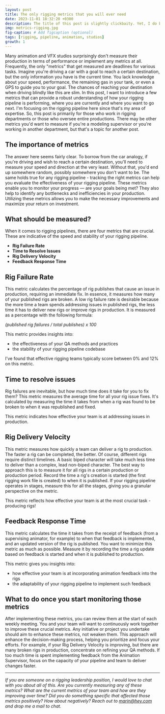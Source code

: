 ```yaml
---
layout: post
title: The only rigging metrics that you will ever need
date: 2023-11-01 18:32:20 +0300
description: The title of this post is slightly clickbaity. Yet, I do believe these are the only metrics that matter for your rigging pipeline. 
img: metrics-rigging.jpg
fig-caption: # Add figcaption (optional)
tags: [rigging, pipeline, animation, studios]
growth: 1
---
```


Many animation and VFX studios surprisingly don't measure their production in terms of performance or implement any metrics at all. Frequently, the only "metrics" that get measured are deadlines for various tasks. Imagine you're driving a car with a goal to reach a certain destination, but the only information you have is the current time. You lack knowledge about your speed, performance, the remaining gas in your tank, or even a GPS to guide you to your goal. The chances of reaching your destination when driving blindly like this are slim. In this post, I want to introduce a few metrics that can provide a robust understanding of how your rigging pipeline is performing, where you are currently and where you want to go next. I'm focusing on the rigging pipeline here since that's my area of expertise. So, this post is primarily for those who work in rigging departments or those who oversee entire productions. There may be other metrics you'd want to measure if you're a modeling supervisor or you're working in another department, but that's a topic for another post.


## The importance of metrics

The answer here seems fairly clear. To borrow from the car analogy, if you're driving and wish to reach a certain destination, you'll need to measure your speed and direction at the very least. Without that, you'd end up somewhere random, possibly somewhere you don't want to be. The same holds true for any rigging pipeline - tracking the right metrics can help you evaluate the effectiveness of your rigging pipeline. These metrics enable you to monitor your progress — are your goals being met? They also help to identify any bottlenecks and inefficiencies in your production. Utilizing these metrics allows you to make the necessary improvements and maximize your return on investment.

## What should be measured?  

When it comes to rigging pipelines, there are four metrics that are crucial. These are indicative of the speed and stability of your rigging pipeline.

- **Rig Failure Rate** 
- **Time to Resolve Issues**
- **Rig Delivery Velocity** 
- **Feedback Response Time**


## Rig Failure Rate 

This metric calculates the percentage of rig publishes that cause an issue in production, requiring an immediate fix. In essence, it measures how many of your published rigs are broken.  A low rig failure rate is desirable because the more time a team spends addressing issues in published rigs, the less time it has to deliver new rigs or improve rigs in production. It is measured as a percentage with the following formula: 

*(published rig failures / total publishes) x 100*

This metric provides insights into:
- the effectiveness of your QA methods and practices
- the stability of your rigging pipeline codebase

I've found that effective rigging teams typically score between 0% and 12% on this metric.

## Time to resolve issues

Rig failures are inevitable, but how much time does it take for you to fix them? This metric measures the average time for all your rig issue fixes. It's calculated by measuring the time it takes from when a rig was found to be broken to when it was republished and fixed.

This metric indicates how effective your team is at addressing issues in production.


## Rig Delivery Velocity

This metric measures how quickly a team can deliver a rig to production. The faster a rig can be completed, the better. Of course, different rigs require distinct timelines. A basic biped character will take much less time to deliver than a complex, lead non-biped character. The best way to approach this is to measure it for all rigs in a certain production or production period. Record the time a rig's creation is started (the first rigging work file is created) to when it is published. If your rigging pipeline operates in stages, measure this for all the stages, giving you a granular perspective on the metric.

This metric reflects how effective your team is at the most crucial task - producing rigs! 


## Feedback Response Time 
This metric calculates the time it takes from the receipt of feedback (from a supervising animator, for example) to when that feedback is implemented, and an updated version of the rig is published. You want to minimize this metric as much as possible. Measure it by recording the time a rig update based on feedback is started and when it is published to production.

This metric gives you insights into:
- how effective your team is at incorporating animation feedback into the rigs
- the adaptability of your rigging pipeline to implement such feedback


## What to do once you start monitoring those metrics

After implementing these metrics, you can review them at the start of each weekly meeting. You and your team will want to continuously work together to improve these crucial metrics. Any initiative or project you undertake should aim to enhance these metrics, not weaken them. This approach will enhance the decision-making process, helping you prioritize and focus your efforts. For example, if your Rig Delivery Velocity is improving, but there are many broken rigs in production, concentrate on refining your QA methods. If too much time is spent implementing feedback from the Animation Supervisor, focus on the capacity of your pipeline and team to deliver changes faster.


---
*If you are someone on a rigging leadership position, I would love to chat with you about all of this. Are you currently measuring any of these metrics? What are the current metrics of your team and how are they improving over time? Did you do something specific that affected those metrics positively? How about negatively? Reach out to marin@hey.com and drop me a mail to chat.* 